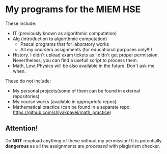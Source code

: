 # My programs for the MIEM HSE
These include:
- IT (previously known as algorithmic computation)
- Alg (introduction to algorithmic computation)
  - Pascal programs that for laboratory works
  - All my coursera assignments (for educational purposes only!!!)
- History. I didn't upload exam tickets as I didn't get proper permission. Nevertheless, you can find a usefull script to process them.
- Math, Low, Physics will be also available in the future. Don't ask me when.

These do not include:
- My personal projects(some of them can be found in external repositories)
- My course works (available in *appropriate* repos)
- Mathematical practice (can be found in a separate repo: https://github.com/shlyakpavel/math_practice)

## Attention!
Do **NOT** reupload anything of these without my permission! It is potentially **dangerous** as all the assignments are *processed* with plagiarism checker.
